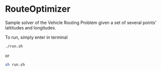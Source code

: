 # RouteOptimizer

Sample solver of the Vehicle Routing Problem given a set of several points' lattitudes and longitudes.

To run, simply enter in terminal
```bash
./run.sh
```
or
```bash
sh run.sh
```
